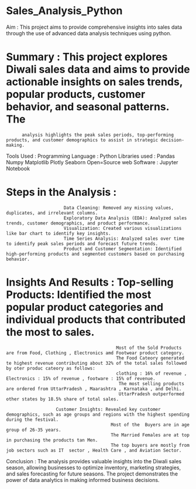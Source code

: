 # Sales_Analysis_Python
Aim : This project aims to provide comprehensive insights into sales data through the use of advanced data analysis techniques using python.

# Summary : This project explores Diwali sales data and aims to provide actionable insights on sales trends, popular products, customer behavior, and seasonal patterns. The 
          analysis highlights the peak sales periods, top-performing products, and customer demographics to assist in strategic decision-making.
Tools Used : Programming Language : Python
             Libraries used : Pandas
                              Numpy
                              Matplotlib
                              Plotly
                              Seaborn
             Open=Source web Software : Jupyter Notebook

# Steps in the Analysis : 
                          Data Cleaning: Removed any missing values, duplicates, and irrelevant columns.
                          Exploratory Data Analysis (EDA): Analyzed sales trends, customer demographics, and product performance.
                          Visualization: Created various visualizations like bar chart to identify key insights.
                          Time Series Analysis: Analyzed sales over time to identify peak sales periods and forecast future trends.
                          Product and Customer Segmentation: Identified high-performing products and segmented customers based on purchasing behavior.            

# Insights And Results :  Top-selling Products: Identified the most popular product categories and individual products that contributed the most to sales.
                                              Most of the Sold Products are from Food, Clothing , Electronics amd Footwear product category.
                                              The Food Cateory generated te highest revenue contributing about 32% of the total sales followed by oter produc cateory as follows:
                                              clothing : 16% of revenue , Electronics : 15% of revenue , footware : 15% of revenue.    
                                               The most selling products are ordered from UttarPradesh , Maarashtra , Karnataka , and Delhi.
                                               UttarPradesh outperformed other states by 18.5% share of total sales.
                        
                       Customer Insights: Revealed key customer demographics, such as age groups and regions with the highest spending during the festival.
                                            Most of the  Buyers are in age group of 26-35 years.
                                            The Married Females are at top in purchasing the products tan Men.
                                            The top buyers are mostly from job sectors such as IT  sector , Health Care , and Aviation Sector.

Conclusion : The analysis provides valuable insights into the Diwali sales season, allowing businesses to optimize inventory, marketing strategies, and sales forecasting for future seasons. The project demonstrates the 
             power of data analytics in making informed business decisions.                                          
                                            
                                           
                        
